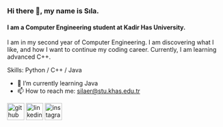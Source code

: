 ### Hi there 👋, my name is Sıla.
#### I am a Computer Engineering student at Kadir Has University.
I am in my second year of Computer Engineering. I am discovering what I like, and how I want to continue my coding career. Currently, I am learning advanced C++.

Skills: Python / C++ / Java

- 🌱 I’m currently learning Java
- 📫 How to reach me: silaer@stu.khas.edu.tr 


[<img src='https://cdn.jsdelivr.net/npm/simple-icons@3.0.1/icons/github.svg' alt='github' height='40'>](https://github.com/silaver)  [<img src='https://cdn.jsdelivr.net/npm/simple-icons@3.0.1/icons/linkedin.svg' alt='linkedin' height='40'>](https://www.linkedin.com/in/sıla-er1/)  [<img src='https://cdn.jsdelivr.net/npm/simple-icons@3.0.1/icons/instagram.svg' alt='instagram' height='40'>](https://www.instagram.com/krak.er/)  

